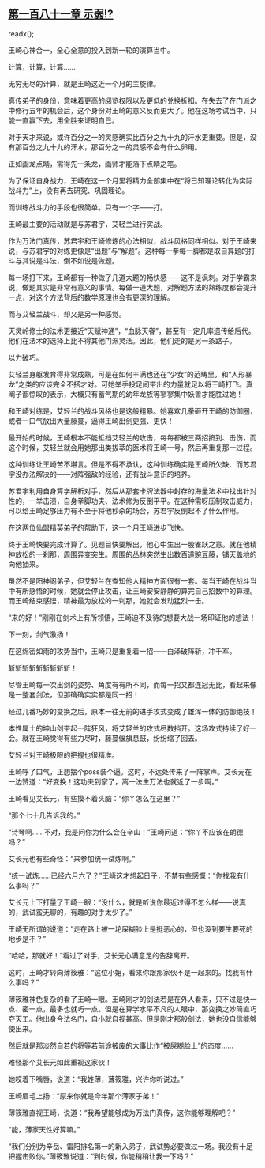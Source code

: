 ## [第一百八十一章 示弱!?](https://www.xxbiquge.com/11_11207/5463606.html)
readx();

  王崎心神合一，全心全意的投入到新一轮的演算当中。

  计算，计算，计算……

  无穷无尽的计算，就是王崎这近一个月的主旋律。

  真传弟子的身份，意味着更高的阅览权限以及更低的兑换折扣。在失去了在门派之中修行五年的机会后，这个身份对王崎的意义反而更大了。他在这场考试当中，只能一直赢下去，用全胜来证明自己。

  对于天才来说，或许百分之一的灵感确实比百分之九十九的汗水更重要。但是，没有那百分之九十九的汗水，那百分之一的灵感不会有什么卵用。

  正如画龙点睛，需得先一条龙，画师才能落下点睛之笔。

  为了保证自身战力，王崎在这一个月里将精力全部集中在“将已知理论转化为实际战斗力”上，没有再去研究、巩固理论。

  而训练战斗力的手段也很简单。只有一个字——打。

  王崎最主要的活动就是与苏君宇，艾轻兰进行实战。

  作为万法门真传，苏君宇和王崎修炼的心法相似，战斗风格同样相似。对于王崎来说，与苏君宇的对练更像是“出题”与“解题”。这种每一拳每一脚都是取自算题的打斗与其说是斗法，倒不如说是做题。

  每一场打下来，王崎都有一种做了几道大题的畅快感——这不是讽刺。对于学霸来说，做题其实是非常有意义的事情。每做一道大题，对解题方法的熟练度都会提升一点，对这个方法背后的数学原理也会有更深的理解。

  而与艾轻兰战斗，却又是另一种感觉。

  天灵岭修士的法术更接近“天赋神通”，“血脉天眷”，甚至有一定几率遗传给后代。他们在法术的选择上比不得其他门派灵活。因此，他们走的是另一条路子。

  以力破巧。

  艾轻兰身躯发育得非常成熟，可是在如何丰满也还在“少女”的范畴里，和“人形暴龙”之类的应该完全不搭才对。可她举手投足间带出的力量就足以将王崎打飞。真阐子都惊叹的表示，大概只有蓄气期的幼年龙族等寥寥集中妖兽才能胜过她！

  和王崎对练是，艾轻兰的战斗风格也是这般粗暴。她喜欢几拳砸开王崎的防御圈，或者一口气放出大量藤蔓，逼得王崎出剑更强、更快！

  最开始的时候，王崎根本不能抵挡艾轻兰的攻击，每每都被三两招挤到、击伤，而这个时候，艾轻兰就会用她那出类拔萃的医术将王崎一号，然后再重复那一过程。

  这种训练让王崎苦不堪言。但是不得不承认，这种训练确实是王崎所欠缺、而苏君宇没办法解决的——对阵强敌的经验，还有战斗意识的培养。

  苏君宇利用自身算学解析对手，然后从那套卡牌法器中封存的海量法术中找出针对性的，一举击溃，自身拳脚功夫、法术修为反倒平平。在这种需呀压制攻击威力，可以给王崎足够压力有不至于将他秒杀的场合，苏君宇反倒起不了什么作用。

  在这两位仙盟精英弟子的帮助下，这一个月王崎进步飞快。

  终于王崎快要完成计算了。见题目快要解出，他心中生出一股雀跃之意。就在他精神放松的一刹那，周围异变突生。周围的丛林突然生出数百道豌豆藤，铺天盖地的向他抽来。

  虽然不是阳神阁弟子，但艾轻兰在查知他人精神方面很有一套。每当王崎在战斗当中有所感悟的时候，她就会停止攻击，让王崎安安静静的算完自己招数中的算理。而王崎结束感悟，精神最为放松的一刹那，她就会发动猛烈一击。

  “来的好！”刚刚在剑术上有所领悟，王崎迫不及待的想要大战一场印证他的想法！

  下一刻，剑气激扬！

  在这绵密如雨的攻势当中，王崎只是重复着一招——白泽破阵斩，冲千军。

  斩斩斩斩斩斩斩斩斩！

  尽管王崎每一次出剑的姿势、角度有有所不同，而每一招又都连冠无比，看起来像是一整套剑法，但那确确实实都是同一招！

  经过几番巧妙的变换之后，原本一往无前的进手攻式变成了雄浑一体的防御绝技！

  本性属土的坤山剑带起一阵狂风，将艾轻兰的攻式尽数挡开。这场攻式持续了好一会。就在王崎觉得有些力尽时，藤蔓偃旗息鼓，纷纷缩了回去。

  艾轻兰对王崎极限的把握也很精准。

  王崎呼了口气，正想摆个poss装个逼。这时，不远处传来了一阵掌声。艾长元在一边赞道：“好变换！这功夫到家了，离一法生万法也就近了一步啊。”

  王崎看见艾长元，有些摸不着头脑：“你丫怎么在这里？”

  “那个七十几告诉我的。”

  “诗琴啊……不对，我是问你为什么会在辛山！”王崎问道：“你丫不应该在朗德吗？”

  艾长元也有些奇怪：“来参加统一试炼啊。”

  “统一试炼……已经六月六了？”王崎这才想起日子，不禁有些感慨：“你找我有什么事吗？”

  艾长元上下打量了王崎一眼：“没什么，就是听说你最近过得不怎么样——说真的，武试蛮无聊的，有趣的对手太少了。”

  王崎无所谓的说道：“走在路上被一坨屎糊脸上是挺恶心的，但也没到要生要死的地步是不？”

  “哈哈，那就好！”看过了对手，艾长元心满意足的告辞离开。

  这时，王崎才转向薄筱雅：“这位小姐，看来你跟那家伙不是一起来的。找我有什么事吗？”

  薄筱雅神色复杂的看了王崎一眼。王崎刚才的剑法若是在外人看来，只不过是快一点、密一点，最多也就巧一点。但是在算学水平不凡的人眼中，那变换之妙简直巧夺天工。他出身今法名门，自小就自视甚高。但是刚才那般剑法，她也没自信能够使出来。

  然后就是那淡然自若的将等若前途被废的大事比作“被屎糊脸上”的态度……

  难怪那个艾长元如此重视这家伙！

  她咬着下嘴唇，说道：“我姓薄，薄筱雅，兴许你听说过。”

  王崎眉毛上扬：“原来你就是今年那个薄家子弟！”

  薄筱雅直视王崎，说道：“我希望能够成为万法门真传，这你能够理解吧？”

  “能，薄家天性好算嘛。”

  “我们分别为辛岳、雷阳排名第一的新入弟子，武试势必要做过一场。我没有十足把握击败你。”薄筱雅说道：“到时候，你能稍稍让我一下吗？”
